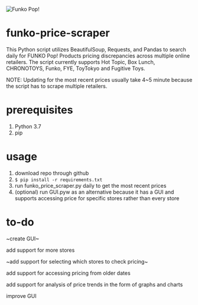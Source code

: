 ![Funko Pop!](http://diskingdom.com/wp-content/uploads/2015/01/pop-vinyls-vault-banner-1024x401.jpg)

# funko-price-scraper
This Python script utilizes BeautifulSoup, Requests, and Pandas to search daily for FUNKO Pop! Products pricing discrepancies across multiple online retailers. The script currently supports Hot Topic, Box Lunch, CHRONOTOYS, Funko, FYE, ToyTokyo and Fugitive Toys.

NOTE: Updating for the most recent prices usually take 4~5 minute because the script has to scrape multiple retailers.

# prerequisites
1. Python 3.7
2. pip

# usage
1. download repo through github
2. `$ pip install -r requirements.txt`
3. run funko_price_scraper.py daily to get the most recent prices
4. (optional) run GUI.pyw as an alternative because it has a GUI and supports accessing price for specific stores rather than every store
   
# to-do
~create GUI~

add support for more stores

~add support for selecting which stores to check pricing~

add support for accessing pricing from older dates

add support for analysis of price trends in the form of graphs and charts

improve GUI
